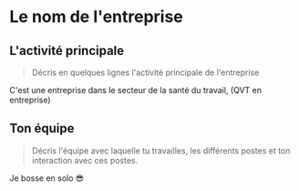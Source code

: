 # Le nom de l'entreprise

## L'activité principale

> Décris en quelques lignes l'activité principale de l'entreprise

C'est une entreprise dans le secteur de la santé du travail, (QVT en entreprise)

## Ton équipe

> Décris l'équipe avec laquelle tu travailles, les différents postes et ton interaction avec ces postes.

Je bosse en solo 😎
